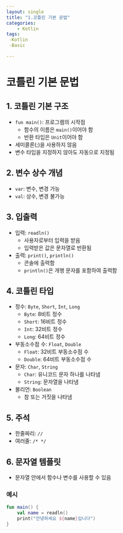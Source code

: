 ```yaml
---
layout: single
title: "1.코틀린 기본 문법"
categories:
    - Kotlin
tags:
 -Kotlin
 -Basic

---
```

# 코틀린 기본 문법

## 1. 코틀린 기본 구조

* `fun main()`: 프로그램의 시작점
    * 함수의 이름은 `main()`이어야 함
    * 반환 타입은 `Unit`이어야 함
* 세미콜론(;)을 사용하지 않음
* 변수 타입을 지정하지 않아도 자동으로 지정됨

## 2. 변수 상수 개념

* `var`: 변수, 변경 가능
* `val`: 상수, 변경 불가능

## 3. 입출력

* 입력: `readln()`
    * 사용자로부터 입력을 받음
    * 입력받은 값은 문자열로 반환됨
* 출력: `print()`, `println()`
    * 콘솔에 출력함
    * `println()`은 개행 문자를 포함하여 출력함

## 4. 코틀린 타입

* 정수: `Byte`, `Short`, `Int`, `Long`
    * `Byte`: 8비트 정수
    * `Short`: 16비트 정수
    * `Int`: 32비트 정수
    * `Long`: 64비트 정수
* 부동소수점 수: `Float`, `Double`
    * `Float`: 32비트 부동소수점 수
    * `Double`: 64비트 부동소수점 수
* 문자: `Char`, `String`
    * `Char`: 유니코드 문자 하나를 나타냄
    * `String`: 문자열을 나타냄
* 불리언: `Boolean`
    * 참 또는 거짓을 나타냄

## 5. 주석

* 한줄짜리: `//`
* 여러줄: `/* */`

## 6. 문자열 템플릿

* 문자열 안에서 함수나 변수를 사용할 수 있음

### 예시

```kotlin
fun main() {
    val name = readln()
    print("안녕하세요 ${name}입니다")
}
```
